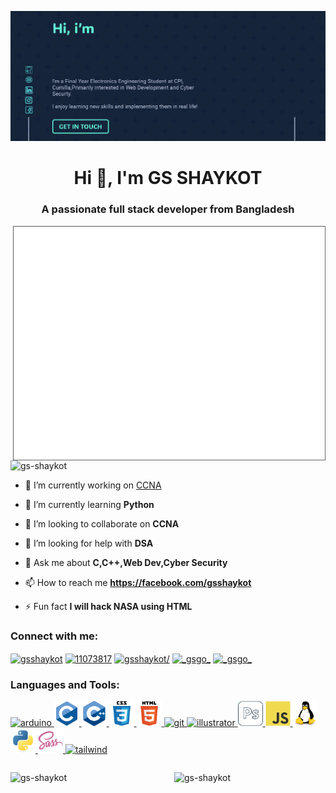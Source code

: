 ![GitHub Banner](https://github.com/gs-shaykot/gs-logo/raw/main/git_banner.gif)
<h1 align="center">Hi 👋, I'm GS SHAYKOT</h1>
<h3 align="center">A passionate full stack developer from Bangladesh</h3>
<img align="right" alt="coding" width="500" src="https://github.com/gs-shaykot/gs-logo/blob/52b5a0f42d70bb3ff138d94b1ab9f9caf9bf3ec7/oie_2864559C7XZtFtS.gif">
<p align="left"> <img src="https://komarev.com/ghpvc/?username=gs-shaykot&label=Profile%20views&color=0e75b6&style=flat" alt="gs-shaykot" /> </p>

- 🔭 I’m currently working on [CCNA](https://github.com/gs-shaykot/CCNA_LAB.git)

- 🌱 I’m currently learning **Python**

- 👯 I’m looking to collaborate on **CCNA**

- 🤝 I’m looking for help with **DSA**

- 💬 Ask me about **C,C++,Web Dev,Cyber Security**

- 📫 How to reach me **https://facebook.com/gsshaykot**

- ⚡ Fun fact **I will hack NASA using HTML**

<h3 align="left">Connect with me:</h3>
<p align="left">
<a href="https://linkedin.com/in/gsshaykot" target="blank"><img align="center" src="https://raw.githubusercontent.com/rahuldkjain/github-profile-readme-generator/master/src/images/icons/Social/linked-in-alt.svg" alt="gsshaykot" height="30" width="40" /></a>
<a href="https://stackoverflow.com/users/11073817" target="blank"><img align="center" src="https://raw.githubusercontent.com/rahuldkjain/github-profile-readme-generator/master/src/images/icons/Social/stack-overflow.svg" alt="11073817" height="30" width="40" /></a>
<a href="https://fb.com/gsshaykot/" target="blank"><img align="center" src="https://raw.githubusercontent.com/rahuldkjain/github-profile-readme-generator/master/src/images/icons/Social/facebook.svg" alt="gsshaykot/" height="30" width="40" /></a>
<a href="https://www.hackerrank.com/_gsgo_" target="blank"><img align="center" src="https://raw.githubusercontent.com/rahuldkjain/github-profile-readme-generator/master/src/images/icons/Social/hackerrank.svg" alt="_gsgo_" height="30" width="40" /></a>
<a href="https://codeforces.com/profile/_gsgo_" target="blank"><img align="center" src="https://raw.githubusercontent.com/rahuldkjain/github-profile-readme-generator/master/src/images/icons/Social/codeforces.svg" alt="_gsgo_" height="30" width="40" /></a>
</p>

<h3 align="left">Languages and Tools:</h3>
<p align="left"> 
<a href="https://www.arduino.cc/" target="_blank" rel="noreferrer"> <img src="https://cdn.worldvectorlogo.com/logos/arduino-1.svg" alt="arduino" width="40" height="40"/> </a>
<a href="https://www.cprogramming.com/" target="_blank" rel="noreferrer"> <img src="https://raw.githubusercontent.com/devicons/devicon/master/icons/c/c-original.svg" alt="c" width="40" height="40"/> </a>
<a href="https://www.w3schools.com/cpp/" target="_blank" rel="noreferrer"> <img src="https://raw.githubusercontent.com/devicons/devicon/master/icons/cplusplus/cplusplus-original.svg" alt="cplusplus" width="40" height="40"/> </a> 
<a href="https://www.w3schools.com/css/" target="_blank" rel="noreferrer"> <img src="https://raw.githubusercontent.com/devicons/devicon/master/icons/css3/css3-original-wordmark.svg" alt="css3" width="40" height="40"/> </a> 
<a href="https://www.w3.org/html/" target="_blank" rel="noreferrer"> <img src="https://raw.githubusercontent.com/devicons/devicon/master/icons/html5/html5-original-wordmark.svg" alt="html5" width="40" height="40"/> </a> 
<a href="https://git-scm.com/" target="_blank" rel="noreferrer"> <img src="https://www.vectorlogo.zone/logos/git-scm/git-scm-icon.svg" alt="git" width="40" height="40"/> </a> 
<a href="https://www.adobe.com/in/products/illustrator.html" target="_blank" rel="noreferrer"> <img src="https://www.vectorlogo.zone/logos/adobe_illustrator/adobe_illustrator-icon.svg" alt="illustrator" width="40" height="40"/> </a> 
<a href="https://www.photoshop.com/en" target="_blank" rel="noreferrer"> <img src="https://raw.githubusercontent.com/devicons/devicon/master/icons/photoshop/photoshop-line.svg" alt="photoshop" width="40" height="40"/> </a> 
<a href="https://developer.mozilla.org/en-US/docs/Web/JavaScript" target="_blank" rel="noreferrer"> <img src="https://raw.githubusercontent.com/devicons/devicon/master/icons/javascript/javascript-original.svg" alt="javascript" width="40" height="40"/> </a> 
<a href="https://www.linux.org/" target="_blank" rel="noreferrer"> <img src="https://raw.githubusercontent.com/devicons/devicon/master/icons/linux/linux-original.svg" alt="linux" width="40" height="40"/> </a> 
<a href="https://www.python.org" target="_blank" rel="noreferrer"> <img src="https://raw.githubusercontent.com/devicons/devicon/master/icons/python/python-original.svg" alt="python" width="40" height="40"/> </a> 
<a href="https://sass-lang.com" target="_blank" rel="noreferrer"> <img src="https://raw.githubusercontent.com/devicons/devicon/master/icons/sass/sass-original.svg" alt="sass" width="40" height="40"/> </a> 
<a href="https://tailwindcss.com/" target="_blank" rel="noreferrer"> <img src="https://www.vectorlogo.zone/logos/tailwindcss/tailwindcss-icon.svg" alt="tailwind" width="40" height="40"/> </a> </p>

<div style="display: flex; justify-content: space-between;">
  <div style="width: 415px; height: 195px;margin-right:20px;">
    <p>&nbsp;<img align="left" src="https://github-readme-stats.vercel.app/api?username=gs-shaykot&show_icons=true&locale=en" alt="gs-shaykot" /></p>
  </div>
  <div style="width: 415px; height: 195px;">
    <p><img align="left" src="https://github-readme-streak-stats.herokuapp.com/?user=gs-shaykot&" alt="gs-shaykot" /></p>
  </div>
</div>
